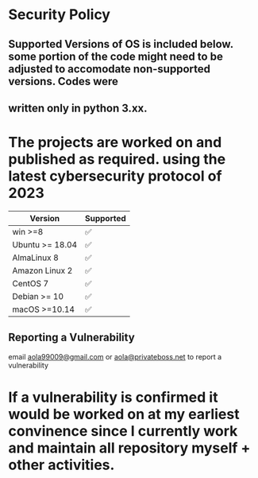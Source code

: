 # Security Policy

## Supported Versions of OS is included below. some portion of the code might need to be adjusted to accomodate non-supported versions. Codes were
##   written only in python 3.xx.

# The projects are worked on and published as required. using the latest cybersecurity protocol of 2023

| Version              | Supported          |
| -------              | ------------------ |
| win >=8              | :white_check_mark: |
| Ubuntu >= 18.04      | :white_check_mark: |
| AlmaLinux 8        |   :white_check_mark: |
| Amazon Linux 2       | :white_check_mark: |
| CentOS 7             | :white_check_mark: |
| Debian >= 10         | :white_check_mark: |
| macOS >=10.14        | :white_check_mark: |


## Reporting a Vulnerability

email aola99009@gmail.com or aola@privateboss.net to report a vulnerability 

# If a vulnerability is confirmed it would be worked on at my earliest convinence since I currently work and maintain all repository myself + other activities.
